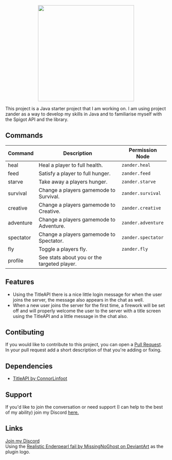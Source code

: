 <p align="center">
  <img height="300" src="https://i.imgur.com/3Xupajl.png">
</p>

This project is a Java starter project that I am working on. I am using project zander as a way to develop my skills in Java and to familiarise myself with the Spigot API and the library.

## Commands
|  Command  |             Description                     |   Permission Node  |
|-----------|---------------------------------------------|--------------------|
| heal      | Heal a player to full health.               | `zander.heal`      |
| feed      | Satisfy a player to full hunger.            | `zander.feed`      |
| starve    | Take away a players hunger.                 | `zander.starve`    |
| survival  | Change a players gamemode to Survival.      | `zander.survival`  |
| creative  | Change a players gamemode to Creative.      | `zander.creative`  |
| adventure | Change a players gamemode to Adventure.     | `zander.adventure` |
| spectator | Change a players gamemode to Spectator.     | `zander.spectator` |
| fly       | Toggle a players fly.                       | `zander.fly`       |
| profile   | See stats about you or the targeted player. |                    |

## Features
- Using the TitleAPI there is a nice little login message for when the user joins the server, the message also appears in the chat as well.
- When a new user joins the server for the first time, a firework will be set off and will properly welcome the user to the server with a title screen using the TitleAPI and a little message in the chat also.

## Contibuting
If you would like to contribute to this project, you can open a [Pull Request](https://github.com/shadowolfyt/zander/pulls). In your pull request add a short description of that you're adding or fixing.  

## Dependencies
- [TitleAPI by ConnorLinfoot](https://www.spigotmc.org/resources/titleapi-1-8-1-13.1325/)

## Support
If you'd like to join the conversation or need support (I can help to the best of my ability) join my Discord [here.](http://bit.ly/mancavediscord)

## Links
[Join my Discord](http://bit.ly/mancavediscord)<br>
Using the [Realistic Enderpearl fail by MissingNoGhost on DeviantArt](https://www.deviantart.com/missingnoghost/art/Realistic-Enderpearl-fail-412476635) as the plugin logo.
